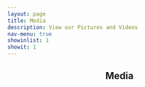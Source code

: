 ```yaml
---
layout: page
title: Media
description: View our Pictures and Videos
nav-menu: true
showinlist: 1
showit: 1
---
```


<!-- Main -->
<div id="main" class="alt">

<!-- One -->
<section id="one">
	<div class="inner">
		<header class="major">
			<h1>Media</h1>
		</header>
